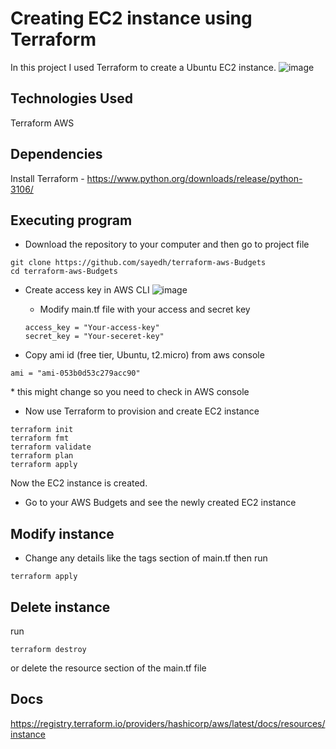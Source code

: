 # Creating EC2 instance using Terraform
In this project I used Terraform to create a Ubuntu EC2 instance.
![image](https://github.com/mobenh/terraform-aws-ec2instance/assets/96225596/eafccabb-14ac-47d9-9a46-ad463252704a)

## Technologies Used
Terraform
AWS

## Dependencies
Install Terraform - https://www.python.org/downloads/release/python-3106/

## Executing program
* Download the repository to your computer and then go to project file
```
git clone https://github.com/sayedh/terraform-aws-Budgets
cd terraform-aws-Budgets
```
* Create access key in AWS CLI
![image](https://github.com/mobenh/terraform-aws-ec2instance/assets/96225596/404e9e9b-6c60-42fc-bab5-0d92727f7dfe)
  * Modify main.tf file with your access and secret key
  ```
  access_key = "Your-access-key"
  secret_key = "Your-seceret-key"
  ```

* Copy ami id (free tier, Ubuntu, t2.micro) from aws console
```
ami = "ami-053b0d53c279acc90"
```
\* this might change so you need to check in AWS console

* Now use Terraform to provision and create EC2 instance
```
terraform init
terraform fmt
terraform validate
terraform plan
terraform apply
```
Now the EC2 instance is created.
* Go to your AWS Budgets and see the newly created EC2 instance

## Modify instance
* Change any details like the tags section of main.tf then run
```
terraform apply
```

## Delete instance
run
```
terraform destroy
```
or delete the resource section of the main.tf file

## Docs
https://registry.terraform.io/providers/hashicorp/aws/latest/docs/resources/instance
